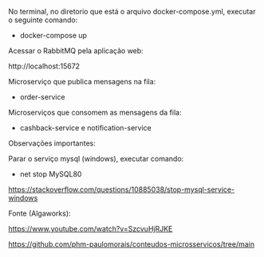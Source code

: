 No terminal, no diretorio que está o arquivo docker-compose.yml, executar o seguinte comando:

- docker-compose up

Acessar o RabbitMQ pela aplicação web:

http://localhost:15672


Microserviço que publica mensagens na fila:

- order-service

Microserviços que consomem as mensagens da fila:

- cashback-service e notification-service


Observações importantes:

Parar o serviço mysql (windows), executar comando:
 
- net stop MySQL80  

https://stackoverflow.com/questions/10885038/stop-mysql-service-windows




Fonte (Algaworks):

https://www.youtube.com/watch?v=SzcvuHjRJKE

https://github.com/phm-paulomorais/conteudos-microsservicos/tree/main
